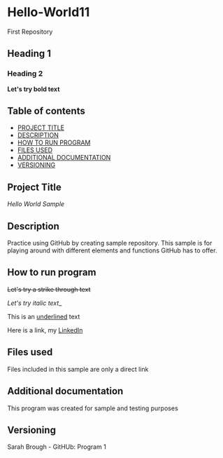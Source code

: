 # Hello-World11
First Repository
## Heading 1
### Heading 2
**Let's try bold text**

## Table of contents

- [PROJECT TITLE](#Project-Title)
- [DESCRIPTION](#Description)
- [HOW TO RUN PROGRAM](#How-to-run-program)
- [FILES USED](#files-used)
- [ADDITIONAL DOCUMENTATION](#addition-documentation)
- [VERSIONING](#versioning)

## Project Title

*Hello World Sample*

## Description

Practice using GitHub by creating sample repository. This sample is for playing around with different elements and functions GitHub has to offer.

## How to run program

~~Let's try a strike through text~~

_Let's try italic text__

This is an <ins>underlined</ins> text

Here is a link, my [LinkedIn](www.linkedin.com/in/sarahbrough2027)

## Files used

Files included in this sample are only a direct link

## Additional documentation

This program was created for sample and testing purposes

## Versioning

Sarah Brough - GitHUb: Program 1






